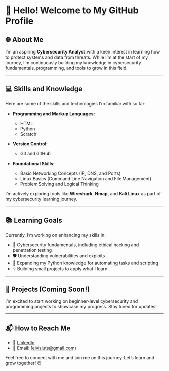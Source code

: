# 👋 Hello! Welcome to My GitHub Profile  

## 🌐 About Me
I’m an aspiring **Cybersecurity Analyst** with a keen interest in learning how to protect systems and data from threats. While I’m at the start of my journey, I’m continuously building my knowledge in cybersecurity fundamentals, programming, and tools to grow in this field.

---

## 💻 Skills and Knowledge
Here are some of the skills and technologies I’m familiar with so far:

- **Programming and Markup Languages:**  
  - HTML  
  - Python  
  - Scratch  

- **Version Control:**  
  - Git and GitHub  

- **Foundational Skills:**  
  - Basic Networking Concepts (IP, DNS, and Ports)  
  - Linux Basics (Command Line Navigation and File Management)  
  - Problem Solving and Logical Thinking  

I’m actively exploring tools like **Wireshark**, **Nmap**, and **Kali Linux** as part of my cybersecurity learning journey.

---

## 📚 Learning Goals
Currently, I’m working on enhancing my skills in:  
- 🔐 Cybersecurity fundamentals, including ethical hacking and penetration testing  
- 🛡️ Understanding vulnerabilities and exploits  
- 🐍 Expanding my Python knowledge for automating tasks and scripting  
- 💡 Building small projects to apply what I learn  

---

## 🌱 Projects (Coming Soon!)
I’m excited to start working on beginner-level cybersecurity and programming projects to showcase my progress. Stay tuned for updates!

---

## 📬 How to Reach Me
- 💼 [LinkedIn](www.linkedin.com/in/elvis-lutomia-953339285)  
- 📧 Email: [elvisluts@gmail.com)  

Feel free to connect with me and join me on this journey. Let’s learn and grow together! 😊

<!---
Elvisluts/Elvisluts is a ✨ special ✨ repository because its `README.md` (this file) appears on your GitHub profile.
You can click the Preview link to take a look at your changes.
--->
